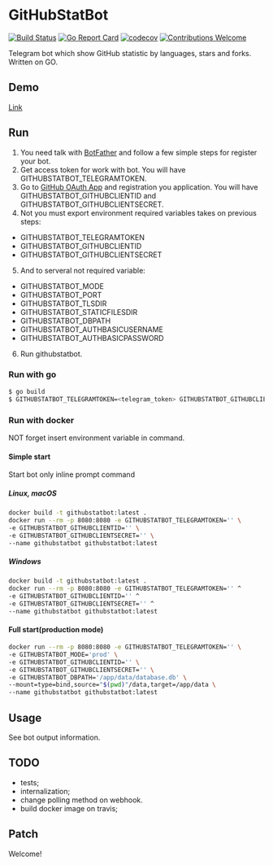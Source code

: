 # GitHubStatBot

[![Build Status](https://travis-ci.org/proshik/githubstatbot.svg?branch=master)](https://travis-ci.org/proshik/githubstatbot)
[![Go Report Card](https://goreportcard.com/badge/github.com/proshik/githubstatbot)](https://goreportcard.com/report/github.com/proshik/githubstatbot)
[![codecov](https://codecov.io/gh/proshik/jalmew/branch/master/graph/badge.svg)](https://codecov.io/gh/proshik/githubstatbot)
[![Contributions Welcome](https://img.shields.io/badge/contributions-welcome-brightgreen.svg?style=flat)](https://github.com/proshik/githubstatbot/issues)

Telegram bot which show GitHub statistic by languages, stars and forks. Written on GO.

## Demo

[Link](https://t.me/githubstatbot)

## Run

1. You need talk with [BotFather](https://telegram.me/botfather) and follow a few simple steps for register your bot.
2. Get access token for work with bot. You will have GITHUBSTATBOT_TELEGRAMTOKEN.
3. Go to [GitHub OAuth App](https://github.com/settings/developers) and registration you application. You will have GITHUBSTATBOT_GITHUBCLIENTID and GITHUBSTATBOT_GITHUBCLIENTSECRET.
4. Not you must export environment required variables takes on previous steps:
 - GITHUBSTATBOT_TELEGRAMTOKEN
 - GITHUBSTATBOT_GITHUBCLIENTID
 - GITHUBSTATBOT_GITHUBCLIENTSECRET
5. And to serveral not required variable:
 - GITHUBSTATBOT_MODE
 - GITHUBSTATBOT_PORT
 - GITHUBSTATBOT_TLSDIR
 - GITHUBSTATBOT_STATICFILESDIR
 - GITHUBSTATBOT_DBPATH
 - GITHUBSTATBOT_AUTHBASICUSERNAME
 - GITHUBSTATBOT_AUTHBASICPASSWORD
6. Run githubstatbot.

### Run with go

```bash
$ go build
$ GITHUBSTATBOT_TELEGRAMTOKEN=<telegram_token> GITHUBSTATBOT_GITHUBCLIENTID=<github_client_id> GITHUBSTATBOT_GITHUBCLIENTSECRET=<github_client_secret> ./githubstatbot
```

### Run with docker

NOT forget insert environment variable in command.

#### Simple start

Start bot only inline prompt command

##### Linux, macOS

```bash
docker build -t githubstatbot:latest .
docker run --rm -p 8080:8080 -e GITHUBSTATBOT_TELEGRAMTOKEN='' \
-e GITHUBSTATBOT_GITHUBCLIENTID='' \
-e GITHUBSTATBOT_GITHUBCLIENTSECRET='' \
--name githubstatbot githubstatbot:latest
```

##### Windows

```bash
docker build -t githubstatbot:latest .
docker run --rm -p 8080:8080 -e GITHUBSTATBOT_TELEGRAMTOKEN='' ^
-e GITHUBSTATBOT_GITHUBCLIENTID='' ^
-e GITHUBSTATBOT_GITHUBCLIENTSECRET='' ^
--name githubstatbot githubstatbot:latest
```

#### Full start(production mode)

```bash
docker run --rm -p 8080:8080 -e GITHUBSTATBOT_TELEGRAMTOKEN='' \
-e GITHUBSTATBOT_MODE='prod' \
-e GITHUBSTATBOT_GITHUBCLIENTID='' \
-e GITHUBSTATBOT_GITHUBCLIENTSECRET='' \
-e GITHUBSTATBOT_DBPATH='/app/data/database.db' \
--mount=type=bind,source="$(pwd)"/data,target=/app/data \
--name githubstatbot githubstatbot:latest
```

## Usage

See bot output information.

## TODO

- tests;
- internalization;
- change polling method on webhook.
- build docker image on travis; 

## Patch 

Welcome!